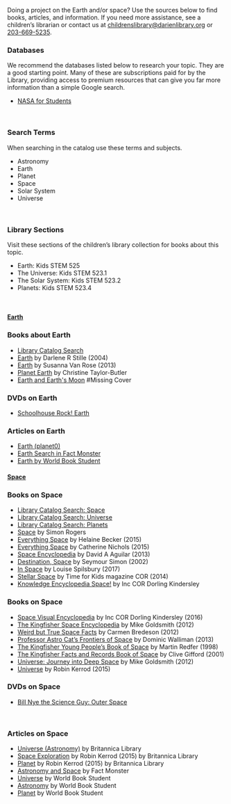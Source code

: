 Doing a project on the Earth and/or space? Use the sources below to find books, articles, and information. If you need more assistance, see a children’s librarian or contact us at [childrenslibrary@darienlibrary.org](mailto:childrenslibrary@darienlibrary.org "Email the Children's Library") or [203-669-5235](tel:203-669-5235 "203-669-5235").

<div class="row">
<div class="col-md-4">

### Databases
 We recommend the databases listed below to research your topic. They are a good starting point. Many of these are subscriptions paid for by the Library, providing access to premium resources that can give you far more information than a simple Google search.

* [NASA for Students](https://dar.to/2EbXpg0 "NASA for Students")
<br />

</div>
<div class="col-md-4">

### Search Terms
When searching in the catalog use these terms and subjects.

* Astronomy
* Earth
* Planet
* Space
* Solar System
* Universe
<br />

</div>
<div class="col-md-4">

### Library Sections
Visit these sections of the children’s library collection for books about this topic.

* Earth: Kids STEM 525
* The Universe: Kids STEM 523.1
* The Solar System: Kids STEM 523.2
* Planets: Kids STEM 523.4
<br />

</div>
</div>

<div class="row">
<!-- Begin Tab v1 -->
<div class="col-md-12">
<div class="tab-v1">

<div class="tab-content">
<!-- Tab Content 1 -->
<div id="home" class="tab-pane fade in active">
<div id="accordion-v1" class="panel-group acc-v1">
<div class="panel panel-default">
<div class="panel-heading">
<h4 class="panel-title">
<a href="#collapse-One" data-parent="#accordion-v1" data-toggle="collapse" class="accordion-toggle">
Earth
</a>
</h4>
</div>
<div class="panel-collapse collapse" id="collapse-One">
<div class="panel-body">

<div class="row">
<div class="col-md-4">

### Books about Earth
* [Library Catalog Search](https://dar.to/2Bw5XM1 "Library Catalog Search")
* [Earth](https://dar.to/2necSFb "Earth") by Darlene R Stille (2004)
* [Earth](https://dar.to/2GiI3Hc "Earth") by Susanna Van Rose (2013)
* [Planet Earth](https://dar.to/2nfYyfk "Planet Earth") by Christine Taylor-Butler
* [Earth and Earth's Moon](https://dar.to/2FjZJkr "Earth and Earth's Moon") #Missing Cover

</div>
<div class="col-md-4">

### DVDs on Earth
* [Schoolhouse Rock! Earth](https://dar.to/2I4c9iN "Schoolhouse Rock! Earth")

</div>
<div class="col-md-4">

### Articles on Earth
* [Earth (planet0)](https://dar.to/2G0fNcC "Earth")
* [Earth Search in Fact Monster](https://dar.to/2ti8nyO "Earth")
* [Earth by World Book Student](https://dar.to/2oNK07v "Earth by World Book Student")

</div>
</div>


</div>
</div>
</div>

<div class="panel panel-default">
<div class="panel-heading">
<h4 class="panel-title">
<a href="#collapse-Two" data-parent="#accordion-v1" data-toggle="collapse" class="accordion-toggle">
Space
</a>
</h4>
</div>
<div class="panel-collapse collapse" id="collapse-Two">
<div class="panel-body">

<div class="row">
<div class="col-md-4">

### Books on Space
* [Library Catalog Search: Space](https://dar.to/2D4kdfM "Library Catalog Search")
* [Library Catalog Search: Universe](https://dar.to/2FfOY7s "Library Catalog Search: Universe")
* [Library Catalog Search: Planets](https://dar.to/2tlY50O "Library Catalog Search: Planets")
* [Space](https://dar.to/2FujTfr "Space") by Simon Rogers
* [Everything Space](https://dar.to/2oNWlJ0 "Everything Space") by Helaine Becker (2015)
* [Everything Space](https://dar.to/2I4MrdU "Everything Space") by Catherine Nichols (2015)
* [Space Encyclopedia](https://dar.to/2Hc75rt "Space Encyclopedia: A Tour of Our Solar System and Beyond") by David A Aguilar (2013)
* [Destination, Space](https://dar.to/2oUKCYm "Destination, Space") by Seymour Simon (2002)
* [In Space](https://dar.to/2tkh1gt "In Space") by Louise Spilsbury (2017)
* [Stellar Space](https://dar.to/2G0Y3y6 "Stellar Space") by Time for Kids magazine COR (2014)
* [Knowledge Encyclopedia Space!](https://dar.to/2FyePXg "Knowledge Encyclopedia Space! : The Universe As You've Never Seen It Before") by Inc COR Dorling Kindersley

</div>
<div class="col-md-4">

### Books on Space
* [Space Visual Encyclopedia](https://dar.to/2oWpJf9 "Space Visual Encyclopedia") by Inc COR Dorling Kindersley (2016)
* [The Kingfisher Space Encyclopedia](https://dar.to/2G3hczq "The Kingfisher Space Encyclopedia") by Mike Goldsmith (2012)
* [Weird but True Space Facts](https://dar.to/2DHreHq "Weird but True Space Facts") by Carmen Bredeson (2012)
* [Professor Astro Cat’s Frontiers of Space](https://dar.to/2D4fYAI "Professor Astro Cat’s Frontiers of Space") by Dominic Walliman (2013)
* [The Kingfisher Young People’s Book of Space](https://dar.to/2FgIULF "The Kingfisher Young People’s Book of Space") by Martin Redfer (1998)
* [The Kingfisher Facts and Records Book of Space](https://dar.to/2HaqjNU "The Kingfisher Facts and Records Book of Space") by Clive Gifford (2001)
* [Universe: Journey into Deep Space](https://dar.to/2tlfB59 "Universe: Journey into Deep Space") by Mike Goldsmith (2012)
* [Universe](https://dar.to/2HaVJ6L "Universe") by Robin Kerrod (2015)

</div>
<div class="col-md-4">

### DVDs on Space
* [Bill Nye the Science Guy: Outer Space](https://dar.to/2Fiu7A6 "Bill Nye the Science Guy: Outer Space")

<br />

### Articles on Space
* [Universe (Astronomy)](https://dar.to/2G3k6Ek "Universe (Astronomy)") by Britannica Library
* [Space Exploration](https://dar.to/2Fef6zk "Space Exploration") by Robin Kerrod (2015) by Britannica Library
* [Planet](https://dar.to/2FlJtzO "Universe") by Robin Kerrod (2015) by Britannica Library
* [Astronomy and Space](https://dar.to/2D4ohwy "Astronomy and Space") by Fact Monster
* [Universe](https://dar.to/2FunIRP "Universe") by World Book Student
* [Astronomy](https://dar.to/2I5OCxM "Astronomy") by World Book Student
* [Planet](https://dar.to/2G0yoWd "Planet") by World Book Student
</div>

</div>
</div>
</div>


</div>
</div>

</div>
</div>
</div>
</div>
</div>